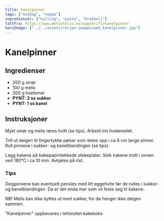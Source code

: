 ```yaml
---
title: Kanelpinner
tags: ["middag", "suppe"]
ingredienser: ["kylling", "pasta", "brokkoli"]
tattFra: https://www.detsoteliv.no/oppskrift/kanelpinner
heroImage: ["../../assets/recipe-images/web_kanelpinner.jpg"]
---
```


# Kanelpinner

## Ingredienser

- 200 g smør
- 100 g melis
- 300 g hvetemel
- **PYNT: 2 ss sukker**
- **PYNT: 1 ss kanel**

## Instruksjoner

Mykt smør og melis røres hvitt (se tips). Arbeid inn hvetemelet.

Trill ut deigen til fingertykke pølser som deles opp i ca 6 cm lange pinner. Rull pinnene i sukker- og kanelblandingen (se tips).

Legg kakene på bakepapirdekkede stekeplater. Stek kakene midt i ovnen ved 180°C i ca 10 min. Avkjøles på rist.

### Tips

Deigpinnene kan eventuelt pensles med litt eggehvite før de rulles i sukker- og kanelblandingen. Da er det enda mer som vil feste seg til kakene.

NB! Melis kan ikke byttes ut med sukker, for da henger ikke deigen sammen.

"Kanelpinner" oppbevares i tettsluttet kakeboks.

